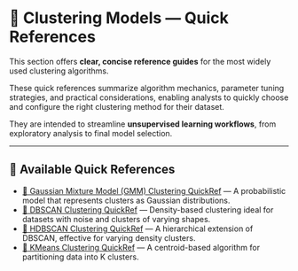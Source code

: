 

# 🧭 Clustering Models — Quick References

This section offers **clear, concise reference guides** for the most widely used clustering algorithms.  

These quick references summarize algorithm mechanics, parameter tuning strategies, and practical considerations, enabling analysts to quickly choose and configure the right clustering method for their dataset.  

They are intended to streamline **unsupervised learning workflows**, from exploratory analysis to final model selection.

---

## 📂 Available Quick References

- [🧭 Gaussian Mixture Model (GMM) Clustering QuickRef](🧭%20Gaussian%20Mixture%20Model%20(GMM)%20Clustering%20QuickRef.md) — A probabilistic model that represents clusters as Gaussian distributions.
- [🧭 DBSCAN Clustering QuickRef](🧭%20DBSCAN%20Clustering%20QuickRef.md) — Density-based clustering ideal for datasets with noise and clusters of varying shapes.
- [🧭 HDBSCAN Clustering QuickRef](🧭%20HDBSCAN%20Clustering%20QuickRef.md) — A hierarchical extension of DBSCAN, effective for varying density clusters.
- [🧭 KMeans Clustering QuickRef](🧭%20KMeans%20Clustering%20QuickRef.md) — A centroid-based algorithm for partitioning data into K clusters.